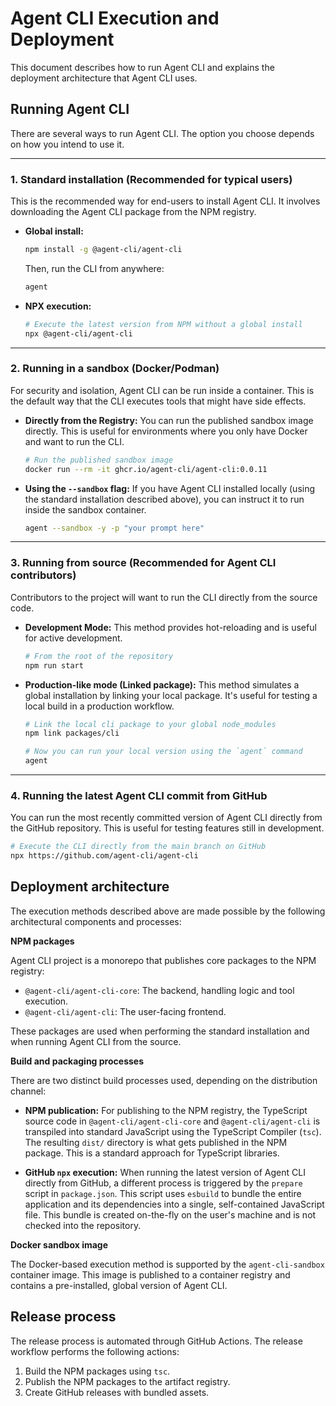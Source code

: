 # Agent CLI Execution and Deployment

This document describes how to run Agent CLI and explains the deployment architecture that Agent CLI uses.

## Running Agent CLI

There are several ways to run Agent CLI. The option you choose depends on how you intend to use it.

---

### 1. Standard installation (Recommended for typical users)

This is the recommended way for end-users to install Agent CLI. It involves downloading the Agent CLI package from the NPM registry.

- **Global install:**

  ```bash
  npm install -g @agent-cli/agent-cli
  ```

  Then, run the CLI from anywhere:

  ```bash
  agent
  ```

- **NPX execution:**

  ```bash
  # Execute the latest version from NPM without a global install
  npx @agent-cli/agent-cli
  ```

---

### 2. Running in a sandbox (Docker/Podman)

For security and isolation, Agent CLI can be run inside a container. This is the default way that the CLI executes tools that might have side effects.

- **Directly from the Registry:**
  You can run the published sandbox image directly. This is useful for environments where you only have Docker and want to run the CLI.
  ```bash
  # Run the published sandbox image
  docker run --rm -it ghcr.io/agent-cli/agent-cli:0.0.11
  ```
- **Using the `--sandbox` flag:**
  If you have Agent CLI installed locally (using the standard installation described above), you can instruct it to run inside the sandbox container.
  ```bash
  agent --sandbox -y -p "your prompt here"
  ```

---

### 3. Running from source (Recommended for Agent CLI contributors)

Contributors to the project will want to run the CLI directly from the source code.

- **Development Mode:**
  This method provides hot-reloading and is useful for active development.
  ```bash
  # From the root of the repository
  npm run start
  ```
- **Production-like mode (Linked package):**
  This method simulates a global installation by linking your local package. It's useful for testing a local build in a production workflow.

  ```bash
  # Link the local cli package to your global node_modules
  npm link packages/cli

  # Now you can run your local version using the `agent` command
  agent
  ```

---

### 4. Running the latest Agent CLI commit from GitHub

You can run the most recently committed version of Agent CLI directly from the GitHub repository. This is useful for testing features still in development.

```bash
# Execute the CLI directly from the main branch on GitHub
npx https://github.com/agent-cli/agent-cli
```

## Deployment architecture

The execution methods described above are made possible by the following architectural components and processes:

**NPM packages**

Agent CLI project is a monorepo that publishes core packages to the NPM registry:

- `@agent-cli/agent-cli-core`: The backend, handling logic and tool execution.
- `@agent-cli/agent-cli`: The user-facing frontend.

These packages are used when performing the standard installation and when running Agent CLI from the source.

**Build and packaging processes**

There are two distinct build processes used, depending on the distribution channel:

- **NPM publication:** For publishing to the NPM registry, the TypeScript source code in `@agent-cli/agent-cli-core` and `@agent-cli/agent-cli` is transpiled into standard JavaScript using the TypeScript Compiler (`tsc`). The resulting `dist/` directory is what gets published in the NPM package. This is a standard approach for TypeScript libraries.

- **GitHub `npx` execution:** When running the latest version of Agent CLI directly from GitHub, a different process is triggered by the `prepare` script in `package.json`. This script uses `esbuild` to bundle the entire application and its dependencies into a single, self-contained JavaScript file. This bundle is created on-the-fly on the user's machine and is not checked into the repository.

**Docker sandbox image**

The Docker-based execution method is supported by the `agent-cli-sandbox` container image. This image is published to a container registry and contains a pre-installed, global version of Agent CLI.

## Release process

The release process is automated through GitHub Actions. The release workflow performs the following actions:

1.  Build the NPM packages using `tsc`.
2.  Publish the NPM packages to the artifact registry.
3.  Create GitHub releases with bundled assets.
